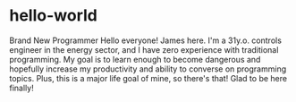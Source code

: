 # hello-world
Brand New Programmer
Hello everyone! James here. I'm a 31y.o. controls engineer in the energy sector, and I have zero experience with traditional programming. My goal is to learn enough to become dangerous and hopefully increase my productivity and ability to converse on programming topics. Plus, this is a major life goal of mine, so there's that! Glad to be here finally!
